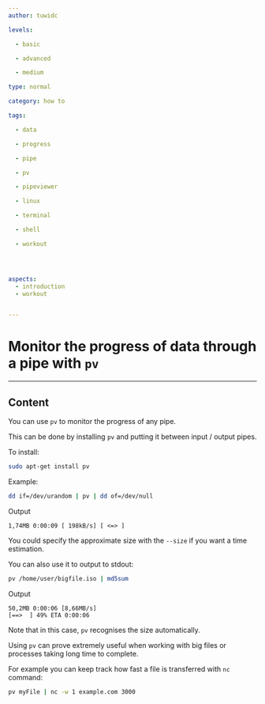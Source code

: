 ```yaml
---
author: tuwidc

levels:

  - basic

  - advanced

  - medium

type: normal

category: how to

tags:

  - data

  - progress

  - pipe

  - pv

  - pipeviewer

  - linux

  - terminal

  - shell

  - workout




aspects:
  - introduction
  - workout


---
```


# Monitor the progress of data through a pipe with `pv`

---
## Content

You can use `pv` to monitor the progress of any pipe.

This can be done by installing `pv` and putting it between input / output pipes.



To install:
```bash
sudo apt-get install pv
```
Example:
```bash
dd if=/dev/urandom | pv | dd of=/dev/null
```
Output
```
1,74MB 0:00:09 [ 198kB/s] [ <=> ]
```
You could specify the approximate size with the `--size` if you want a time estimation.


You can also use it to output to stdout:
```bash
pv /home/user/bigfile.iso | md5sum
```
Output
```
50,2MB 0:00:06 [8,66MB/s] 
[==>  ] 49% ETA 0:00:06
```
Note that in this case, `pv` recognises the size automatically.

Using `pv` can prove extremely useful when working with big files or processes taking long time to complete.

For example you can keep track how fast a file is transferred with `nc` command:
```bash
pv myFile | nc -w 1 example.com 3000
```

 
